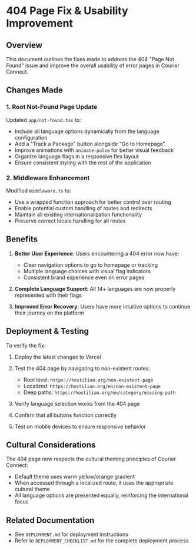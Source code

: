 # 404 Page Fix & Usability Improvement

## Overview
This document outlines the fixes made to address the 404 "Page Not Found" issue and improve the overall usability of error pages in Courier Connect.

## Changes Made

### 1. Root Not-Found Page Update
Updated `app/not-found.tsx` to:
- Include all language options dynamically from the language configuration
- Add a "Track a Package" button alongside "Go to Homepage"
- Improve animations with `animate-pulse` for better visual feedback
- Organize language flags in a responsive flex layout
- Ensure consistent styling with the rest of the application

### 2. Middleware Enhancement
Modified `middleware.ts` to:
- Use a wrapped function approach for better control over routing
- Enable potential custom handling of routes and redirects
- Maintain all existing internationalization functionality
- Preserve correct locale handling for all routes

## Benefits

1. **Better User Experience**: Users encountering a 404 error now have:
   - Clear navigation options to go to homepage or tracking
   - Multiple language choices with visual flag indicators
   - Consistent brand experience even on error pages

2. **Complete Language Support**: All 14+ languages are now properly represented with their flags

3. **Improved Error Recovery**: Users have more intuitive options to continue their journey on the platform

## Deployment & Testing

To verify the fix:
1. Deploy the latest changes to Vercel
2. Test the 404 page by navigating to non-existent routes:
   - Root level: `https://hostilian.org/non-existent-page`
   - Localized: `https://hostilian.org/en/non-existent-page`
   - Deep paths: `https://hostilian.org/en/category/missing-path`

3. Verify language selection works from the 404 page
4. Confirm that all buttons function correctly
5. Test on mobile devices to ensure responsive behavior

## Cultural Considerations

The 404 page now respects the cultural theming principles of Courier Connect:
- Default theme uses warm yellow/orange gradient
- When accessed through a localized route, it uses the appropriate cultural theme
- All language options are presented equally, reinforcing the international focus

## Related Documentation
- See `DEPLOYMENT.md` for deployment instructions
- Refer to `DEPLOYMENT_CHECKLIST.md` for the complete deployment process